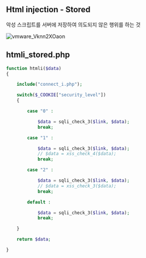 ## Html injection - Stored

악성 스크립트를 서버에 저장하여 의도되지 않은 행위를 하는 것

![vmware_Vknn2XOaon](https://user-images.githubusercontent.com/79683414/132933770-e5828365-ccfe-4c08-b81b-2827d42c3586.png)

## htmli_stored.php

```php
function htmli($data)
{

    include("connect_i.php");

    switch($_COOKIE["security_level"])
    {

        case "0" :

            $data = sqli_check_3($link, $data);
            break;

        case "1" :

            $data = sqli_check_3($link, $data);
            // $data = xss_check_4($data);
            break;

        case "2" :

            $data = sqli_check_3($link, $data);
            // $data = xss_check_3($data);
            break;

        default :

            $data = sqli_check_3($link, $data);
            break;

    }

    return $data;

}
```


